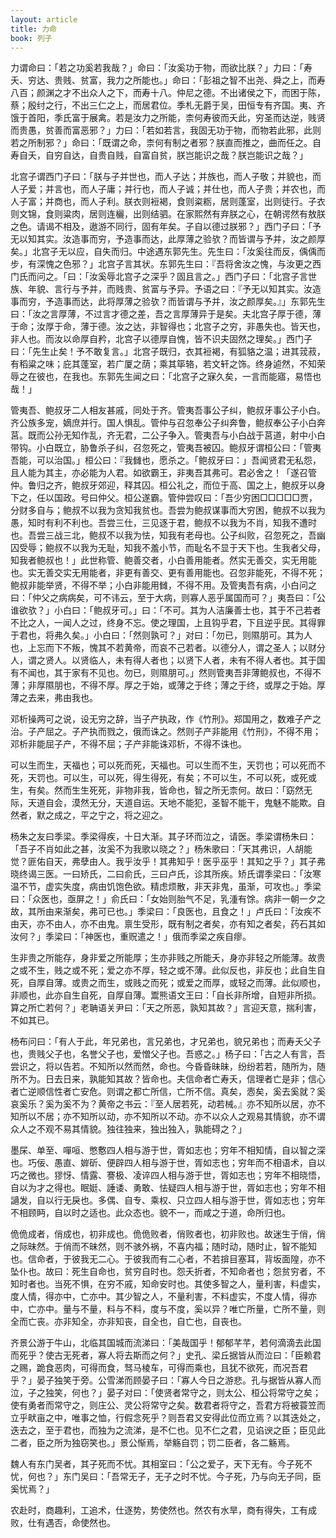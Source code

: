 ```yaml
---
layout: article
title: 力命
book: 列子
---
```


力谓命曰：「若之功奚若我哉？」命曰：「汝奚功于物，而欲比朕？」力曰：「寿夭、穷达、贵贱、贫富，我力之所能也。」命曰：「彭祖之智不出尧、舜之上，而寿八百；颜渊之才不出众人之下，而寿十八。仲尼之德。不出诸侯之下，而困于陈，蔡；殷纣之行，不出三仁之上，而居君位。季札无爵于吴，田恒专有齐国。夷、齐饿于首阳，季氏富于展禽。若是汝力之所能，柰何寿彼而夭此，穷圣而达逆，贱贤而贵愚，贫善而富恶邪？」力曰：「若如若言，我固无功于物，而物若此邪，此则若之所制邪？」命曰：「既谓之命，柰何有制之者邪？朕直而推之，曲而任之。自寿自夭，自穷自达，自贵自贱，自富自贫，朕岂能识之哉？朕岂能识之哉？」

北宫子谓西门子曰：「朕与子并世也，而人子达；并族也，而人子敬；并貌也，而人子爱；并言也，而人子庸；并行也，而人子诚；并仕也，而人子贵；并农也，而人子富；并商也，而人子利。朕衣则裋褐，食则粢粝，居则蓬室，出则徒行。子衣则文锦，食则粱肉，居则连欐，出则结驷。在家熙然有弃朕之心，在朝谔然有敖朕之色。请谒不相及，遨游不同行，固有年矣。子自以德过朕邪？」西门子曰：「予无以知其实。汝造事而穷，予造事而达，此厚薄之验欤？而皆谓与予并，汝之颜厚矣。」北宫子无以应，自失而归。中途遇东郭先生。先生曰：「汝奚往而反，偊偊而步，有深愧之色邪？」北宫子言其状。东郭先生曰：『吾将舍汝之愧，与汝更之西门氏而问之。「曰：「汝奚辱北宫子之深乎？固且言之。」西门子曰：「北宫子言世族、年貌、言行与予并，而贱贵、贫富与予异。予语之曰：『予无以知其实。汝造事而穷，予造事而达，此将厚薄之验欤？而皆谓与予并，汝之颜厚矣。』」东郭先生曰：「汝之言厚薄，不过言才德之差，吾之言厚薄异于是矣。夫北宫子厚于德，薄于命；汝厚于命，薄于德。汝之达，非智得也；北宫子之穷，非愚失也。皆天也，非人也。而汝以命厚自矜，北宫子以德厚自愧，皆不识夫固然之理矣。」西门子曰：「先生止矣！予不敢复言。」北宫子既归，衣其裋褐，有狐貉之温；进其茙菽，有稻粱之味；庇其蓬室，若广厦之荫；乘其筚辂，若文轩之饰。终身逌然，不知荣辱之在彼也，在我也。东郭先生闻之曰：「北宫子之寐久矣，一言而能寤，易悟也哉！」

管夷吾、鲍叔牙二人相友甚戚，同处于齐。管夷吾事公子纠，鲍叔牙事公子小白。齐公族多宠，嫡庶并行。国人惧乱。管仲与召忽奉公子纠奔鲁，鲍叔奉公子小白奔莒。既而公孙无知作乱，齐无君，二公子争入。管夷吾与小白战于莒道，射中小白带钩。小白既立，胁鲁杀子纠，召忽死之，管夷吾被囚。鲍叔牙谓桓公曰：「管夷吾能，可以治国。」桓公曰：『我雠也，愿杀之。「鲍叔牙曰：」吾闻贤君无私怨，且人能为其主，亦必能为人君。如欲霸王，非夷吾其弗可。君必舍之！「遂召管仲。鲁归之齐，鲍叔牙郊迎，释其囚。桓公礼之，而位于高、国之上，鲍叔牙以身下之，任以国政。号曰仲父。桓公遂霸。管仲尝叹曰：「吾少穷困□□□□□贾，分财多自与；鲍叔不以我为贪知我贫也。吾尝为鲍叔谋事而大穷困，鲍叔不以我为愚，知时有利不利也。吾尝三仕，三见逐于君，鲍叔不以我为不肖，知我不遭时也。吾尝三战三北，鲍叔不以我为怯，知我有老母也。公子纠败，召忽死之，吾幽囚受辱；鲍叔不以我为无耻，知我不羞小节，而耻名不显于天下也。生我者父母，知我者鲍叔也！」此世称管、鲍善交者，小白善用能者。然实无善交，实无用能也。实无善交实无用能者，非更有善交、更有善用能也。召忽非能死，不得不死；鲍叔非能举贤，不得不举；小白非能用雠，不得不用。及管夷吾有病，小白问之曰：「仲父之病病矣，可不讳云，至于大病，则寡人恶乎属国而可？」夷吾曰：「公谁欲欤？」小白曰：「鲍叔牙可。」曰：「不可。其为人洁廉善士也，其于不己若者不比之人，一闻人之过，终身不忘。使之理国，上且钩乎君，下且逆乎民。其得罪于君也，将弗久矣。」小白曰：「然则孰可？」对曰：「勿已，则隰朋可。其为人也，上忘而下不叛，愧其不若黄帝，而哀不己若者。以德分人，谓之圣人；以财分人，谓之贤人。以贤临人，未有得人者也；以贤下人者，未有不得人者也。其于国有不闻也，其于家有不见也。勿已，则隰朋可。」然则管夷吾非薄鲍叔也，不得不薄；非厚隰朋也，不得不厚。厚之于始，或薄之于终；薄之于终，或厚之于始。厚薄之去来，弗由我也。

邓析操两可之说，设无穷之辞，当子产执政，作《竹刑》。郑国用之，数难子产之治。子产屈之。子产执而戮之，俄而诛之。然则子产非能用《竹刑》，不得不用；邓析非能屈子产，不得不屈；子产非能诛邓析，不得不诛也。

可以生而生，天福也；可以死而死，天福也。可以生而不生，天罚也；可以死而不死，天罚也。可以生，可以死，得生得死，有矣；不可以生，不可以死，或死或生，有矣。然而生生死死，非物非我，皆命也，智之所无柰何。故曰：「窈然无际，天道自会，漠然无分，天道自运。天地不能犯，圣智不能干，鬼魅不能欺。自然者，默之成之，平之宁之，将之迎之。

杨朱之友曰季梁。季梁得疾，十日大渐。其子环而泣之，请医。季梁谓杨朱曰：「吾子不肖如此之甚，汝奚不为我歌以晓之？」杨朱歌曰：「天其弗识，人胡能觉？匪佑自天，弗孽由人。我乎汝乎！其弗知乎！医乎巫乎！其知之乎？」其子弗晓终谒三医。一曰矫氏，二曰俞氏，三曰卢氏，诊其所疾。矫氏谓季梁曰：「汝寒温不节，虚实失度，病由饥饱色欲。精虑烦散，非天非鬼，虽渐，可攻也。」季梁曰：「众医也，亟屏之！」俞氏曰：「女始则胎气不足，乳湩有馀。病非一朝一夕之故，其所由来渐矣，弗可已也。」季梁曰：「良医也，且食之！」卢氏曰：「汝疾不由天，亦不由人，亦不由鬼。禀生受形，既有制之者矣，亦有知之者矣，药石其如汝何？」季梁曰：「神医也，重贶遣之！」俄而季梁之疾自瘳。

生非贵之所能存，身非爱之所能厚；生亦非贱之所能夭，身亦非轻之所能薄。故贵之或不生，贱之或不死；爱之亦不厚，轻之或不薄。此似反也，非反也；此自生自死，自厚自薄。或贵之而生，或贱之而死；或爱之而厚，或轻之而薄。此似顺也，非顺也，此亦自生自死，自厚自薄。鬻熊语文王曰：「自长非所增，自短非所损。算之所亡若何？」老聃语关尹曰：「天之所恶，孰知其故？」言迎天意，揣利害，不如其已。

杨布问曰：「有人于此，年兄弟也，言兄弟也，才兄弟也，貌兄弟也；而寿夭父子也，贵贱父子也，名誉父子也，爱憎父子也。吾惑之。」杨子曰：「古之人有言，吾尝识之，将以告若。不知所以然而然，命也。今昏昏昧昧，纷纷若若，随所为，随所不为。日去日来，孰能知其故？皆命也。夫信命者亡寿夭，信理者亡是非；信心者亡逆顺信性者亡安危。则谓之都亡所信，亡所不信。真矣，悫矣，奚去奚就？奚哀奚乐？奚为奚不为？黄帝之书云：『至人居若死，动若械。』亦不知所以居，亦不知所以不居；亦不知所以动，亦不知所以不动。亦不以众人之观易其情貌，亦不谓众人之不观不易其情貌。独往独来，独出独入，孰能碍之？」

墨杘、单至、嘽咺、憋懯四人相与游于世，胥如志也；穷年不相知情，自以智之深也。巧佞、愚直、婩斫、便辟四人相与游于世，胥如志也；穷年而不相语术，自以巧之微也。㺒㤉、情露、謇极、凌谇四人相与游于世，胥如志也；穷年不相晓悟，自以为才之得也。眠娗、諈诿、勇敢、怯疑四人相与游于世，胥如志也；穷年不相讁发，自以行无戾也。多偶、自专、乘权、只立四人相与游于世，胥如志也；穷年不相顾眄，自以时之适也。此众态也。貌不一，而咸之于道，命所归也。

佹佹成者，俏成也，初非成也。佹佹败者，俏败者也，初非败也。故迷生于俏，俏之际昧然。于俏而不昧然，则不骇外祸，不喜内福；随时动，随时止，智不能知也。信命者，于彼我无二心。于彼我而有二心者，不若揜目塞耳，背坂面隍，亦不坠仆也。故曰：死生自命也，贫穷自时也。怨夭折者，不知命者也；怨贫穷者，不知时者也。当死不惧，在穷不戚，知命安时也。其使多智之人，量利害，料虚实，度人情，得亦中，亡亦中。其少智之人，不量利害，不料虚实，不度人情，得亦中，亡亦中。量与不量，料与不料，度与不度，奚以异？唯亡所量，亡所不量，则全而亡丧。亦非知全，亦非知丧，自全也，自亡也，自丧也。

齐景公游于牛山，北临其国城而流涕曰：「美哉国乎！郁郁芊芊，若何滴滴去此国而死乎？使古无死者，寡人将去斯而之何？」史孔、梁丘据皆从而泣曰：「臣赖君之赐，跪食恶肉，可得而食，驽马棱车，可得而乘也，且犹不欲死，而况吾君乎？」晏子独笑于旁。公雪涕而顾晏子曰：「寡人今日之游悲。孔与据皆从寡人而泣，子之独笑，何也？」晏子对曰：「使贤者常守之，则太公、桓公将常守之矣；使有勇者而常守之，则庄公、灵公将常守之矣。数君者将守之，吾君方将被蓑笠而立乎畎亩之中，唯事之恤，行假念死乎？则吾君又安得此位而立焉？以其迭处之，迭去之，至于君也，而独为之流涕，是不仁也。见不仁之君，见谄谀之臣；臣见此二者，臣之所为独窃笑也。」景公惭焉，举觞自罚；罚二臣者，各二觞焉。

魏人有东门吴者，其子死而不忧。其相室曰：「公之爱子，天下无有。今子死不忧，何也？」东门吴曰：「吾常无子，无子之时不忧。今子死，乃与向无子同，臣奚忧焉？」

农赴时，商趣利，工追术，仕逐势，势使然也。然农有水旱，商有得失，工有成败，仕有遇否，命使然也。

